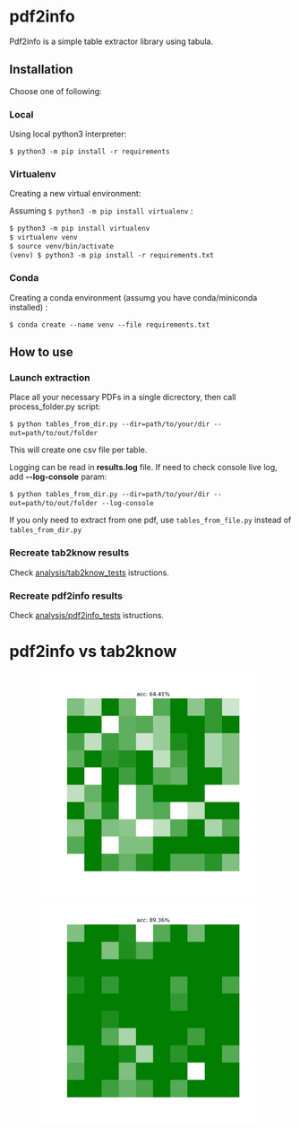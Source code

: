 # pdf2info

Pdf2info is a simple table extractor library using tabula.

## Installation

Choose one of following:

### Local
Using local python3 interpreter:
```console
$ python3 -m pip install -r requirements
```

### Virtualenv
Creating a new virtual environment:

Assuming ```$ python3 -m pip install virtualenv``` :

```console
$ python3 -m pip install virtualenv
$ virtualenv venv
$ source venv/bin/activate
(venv) $ python3 -m pip install -r requirements.txt
```

### Conda
Creating a conda environment (assumg you have conda/miniconda installed) :
```console
$ conda create --name venv --file requirements.txt
```


## How to use

### Launch extraction

Place all your necessary PDFs in a single dicrectory, then call process_folder.py script:

```console
$ python tables_from_dir.py --dir=path/to/your/dir --out=path/to/out/folder
```

This will create one csv file per table.

Logging can be read in **results.log** file. If need to check console live log, add **--log-console** param:

```console
$ python tables_from_dir.py --dir=path/to/your/dir --out=path/to/out/folder --log-console
```

If you only need to extract from one pdf, use `tables_from_file.py` instead of `tables_from_dir.py` 

### Recreate tab2know results

Check [analysis/tab2know_tests](analysis/tab2know_tests) istructions.

### Recreate pdf2info results

Check [analysis/pdf2info_tests](analysis/pdf2info_tests) istructions.

# pdf2info vs tab2know

<p align="center">
  <img width="400" height="400" src="analysis/results/pdf2info_on_DATASET.png">
  <img width="400" height="400" src="analysis/results/tab2know_on_DATASET.png">
</p>